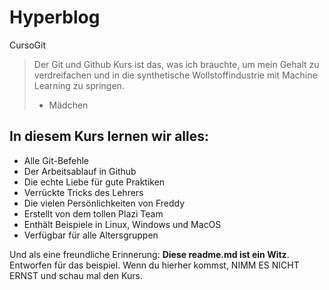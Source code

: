 # Hyperblog
CursoGit
> Der Git und Github Kurs ist das, was ich brauchte, um mein Gehalt zu verdreifachen und in die synthetische Wollstoffindustrie mit Machine Learning zu springen.
> - Mädchen

## In diesem Kurs lernen wir alles:
* Alle Git-Befehle
* Der Arbeitsablauf in Github
* Die echte Liebe für gute Praktiken
* Verrückte Tricks des Lehrers
* Die vielen Persönlichkeiten von Freddy
* Erstellt von dem tollen Plazi Team
* Enthält Beispiele in Linux, Windows und MacOS
* Verfügbar für alle Altersgruppen

Und als eine freundliche Erinnerung: **Diese readme.md ist ein Witz**. Entworfen für das beispiel. Wenn du hierher kommst, NIMM ES NICHT ERNST und schau mal den Kurs.